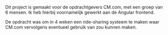 Dit project is gemaakt voor de opdrachtgevers CM.com, met een groep van 6 mensen. Ik heb hierbij voornamelijk gewerkt aan de Angular frontend.

De opdracht was om in 4 weken een ride-sharing systeem te maken waar CM.com vervolgens eventueel gebruik van zou kunnen maken.
